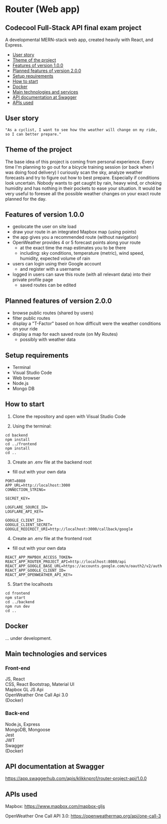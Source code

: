 # Router (Web app)

## Codecool Full-Stack API final exam project

A developmental MERN-stack web app, created heavily with React, and Express.

- [User story](#user-story)
- [Theme of the project](#theme-of-the-project)
- [Features of version 1.0.0](#features-of-version-1.0.0)
- [Planned features of version 2.0.0](#planned-features-of-version-2.0.0)
- [Setup requirements](#setup-requirements)
- [How to start](#how-to-start)
- [Docker](#docker)
- [Main technologies and services](#main-technologies-and-services)
- [API documentation at Swagger](#api-documentation-at-swagger)
- [APIs used](#apis-used)

## User story

```
"As a cyclist, I want to see how the weather will change on my ride, so I can better prepare."
```

## Theme of the project

The base idea of this project is coming from personal experience. Every time I'm planning to go out for a bicycle training session (or back when I was doing food delivery) I curiously scan the sky, analyze weather forecasts and try to figure out how to best prepare. Especially if conditions look uncertain. Nobody wants to get caught by rain, heavy wind, or choking humidity and has nothing in their pockets to ease your situation. It would be very useful to foresee all the possible weather changes on your exact route planned for the day.

## Features of version 1.0.0

- geolocate the user on site load
- draw your route in an integrated Mapbox map (using points)
- the app gives you a recommended route (without navigation)
- OpenWeather provides 4 or 5 forecast points along your route
  - at the exact time the map estimates you to be there
  - including: sky conditions, temperature (metric), wind speed, humidity, expected volume of rain
- users can login using their Google account
  - and register with a username
- logged in users can save this route (with all relevant data) into their private profile page
  - saved routes can be edited

## Planned features of version 2.0.0

- browse public routes (shared by users)
- filter public routes
- display a "T-Factor" based on how difficult were the weather conditions on your ride
- display a map for each saved route (on My Routes)
  - possibly with weather data

## Setup requirements

- Terminal
- Visual Studio Code
- Web browser
- Node.js
- Mongo DB

## How to start

1. Clone the repository and open with Visual Studio Code

2. Using the terminal:

```
cd backend
npm install
cd ../frontend
npm install
cd ..
```

3. Create an .env file at the backend root

- fill out with your own data

```
PORT=8080
APP_URL=http://localhost:3000
CONNECTION_STRING=

SECRET_KEY=

LOGFLARE_SOURCE_ID=
LOGFLARE_API_KEY=

GOOGLE_CLIENT_ID=
GOOGLE_CLIENT_SECRET=
GOOGLE_REDIRECT_URI=http://localhost:3000/callback/google
```

4. Create an .env file at the frontend root

- fill out with your own data

```
REACT_APP_MAPBOX_ACCESS_TOKEN=
REACT_APP_ROUTER_PROJECT_API=http://localhost:8080/api
REACT_APP_GOOGLE_BASE_URL=https://accounts.google.com/o/oauth2/v2/auth
REACT_APP_GOOGLE_CLIENT_ID=
REACT_APP_OPENWEATHER_API_KEY=
```

5. Start the localhosts

```
cd frontend
npm start
cd ../backend
npm run dev
cd ..
```

## Docker

... under development.

## Main technologies and services

### Front-end

JS, React \
CSS, React Bootstrap, Material UI \
Mapbox GL JS Api \
OpenWeather One Call Api 3.0 \
(Docker)

### Back-end

Node.js, Express \
MongoDB, Mongoose \
Jest \
JWT \
Swagger \
(Docker)

## API documentation at Swagger

https://app.swaggerhub.com/apis/klikknpro1/router-project-api/1.0.0

## APIs used

Mapbox: https://www.mapbox.com/mapbox-gljs

OpenWeather One Call API 3.0: https://openweathermap.org/api/one-call-3
